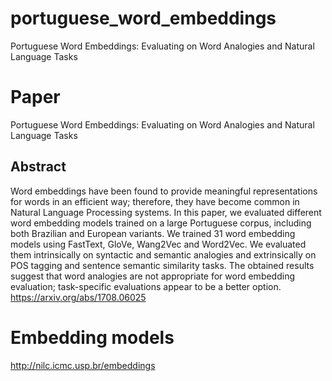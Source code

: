 # portuguese_word_embeddings
Portuguese Word Embeddings: Evaluating on Word Analogies and Natural Language Tasks

Paper
============
Portuguese Word Embeddings: Evaluating on Word Analogies and Natural Language Tasks

Abstract
------------
Word embeddings have been found to provide meaningful representations for words in an efficient way; therefore, they have become common in Natural Language Processing systems. In this paper, we evaluated different word embedding models trained on a large Portuguese corpus, including both Brazilian and European variants. We trained 31 word embedding models using FastText, GloVe, Wang2Vec and Word2Vec. We evaluated them intrinsically on syntactic and semantic analogies and extrinsically on POS tagging and sentence semantic similarity tasks. The obtained results suggest that word analogies are not appropriate for word embedding evaluation; task-specific evaluations appear to be a better option. 
https://arxiv.org/abs/1708.06025

Embedding models
============
http://nilc.icmc.usp.br/embeddings
